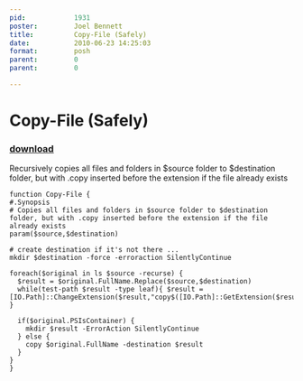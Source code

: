 ```yaml
---
pid:            1931
poster:         Joel Bennett
title:          Copy-File (Safely)
date:           2010-06-23 14:25:03
format:         posh
parent:         0
parent:         0

---
```


# Copy-File (Safely)

### [download](1931.ps1)

Recursively copies all files and folders in $source folder to $destination folder, but with .copy inserted before the extension if the file already exists

```posh
function Copy-File {
#.Synopsis
# Copies all files and folders in $source folder to $destination folder, but with .copy inserted before the extension if the file already exists
param($source,$destination)

# create destination if it's not there ...
mkdir $destination -force -erroraction SilentlyContinue

foreach($original in ls $source -recurse) { 
  $result = $original.FullName.Replace($source,$destination)
  while(test-path $result -type leaf){ $result = [IO.Path]::ChangeExtension($result,"copy$([IO.Path]::GetExtension($result))") }

  if($original.PSIsContainer) { 
    mkdir $result -ErrorAction SilentlyContinue
  } else {
    copy $original.FullName -destination $result
  }
}
}
```
